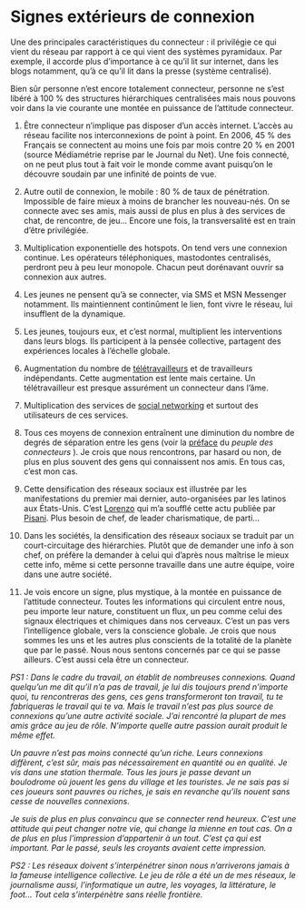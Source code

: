 # Signes extérieurs de connexion

Une des principales caractéristiques du connecteur : il privilégie ce qui vient du réseau par rapport à ce qui vient des systèmes pyramidaux. Par exemple, il accorde plus d’importance à ce qu’il lit sur internet, dans les blogs notamment, qu’à ce qu’il lit dans la presse (système centralisé).

Bien sûr personne n’est encore totalement connecteur, personne ne s’est libéré à 100 % des structures hiérarchiques centralisées mais nous pouvons voir dans la vie courante une montée en puissance de l’attitude connecteur.

1. Être connecteur n’implique pas disposer d’un accès internet. L’accès au réseau facilite nos interconnexions de point à point. En 2006, 45 % des Français se connectent au moins une fois par mois contre 20 % en 2001 (source Médiamétrie reprise par le Journal du Net). Une fois connecté, on ne peut plus tout à fait voir le monde comme avant puisqu’on le découvre soudain par une infinité de points de vue.

2. Autre outil de connexion, le mobile : 80 % de taux de pénétration. Impossible de faire mieux à moins de brancher les nouveau-nés. On se connecte avec ses amis, mais aussi de plus en plus à des services de chat, de rencontre, de jeu… Encore une fois, la transversalité est en train d’être privilégiée.

3. Multiplication exponentielle des hotspots. On tend vers une connexion continue. Les opérateurs téléphoniques, mastodontes centralisés, perdront peu à peu leur monopole. Chacun peut dorénavant ouvrir sa connexion aux autres.

4. Les jeunes ne pensent qu’à se connecter, via SMS et MSN Messenger notamment. Ils maintiennent continûment le lien, font vivre le réseau, lui insufflent de la dynamique.

5. Les jeunes, toujours eux, et c’est normal, multiplient les interventions dans leurs blogs. Ils participent à la pensée collective, partagent des expériences locales à l’échelle globale.

6. Augmentation du nombre de [télétravailleurs](http://www.01net.com/article/260668.html) et de travailleurs indépendants. Cette augmentation est lente mais certaine. Un télétravailleur est presque assurément un connecteur dans l’âme.

7. Multiplication des services de [social networking](http://www.bonweb.com/internet/social-networking-discussion.php) et surtout des utilisateurs de ces services.

8. Tous ces moyens de connexion entraînent une diminution du nombre de degrés de séparation entre les gens (voir la [préface](https://tcrouzet.com/peuple/seconde-edition-35719) du *peuple des connecteurs* ). Je crois que nous rencontrons, par hasard ou non, de plus en plus souvent des gens qui connaissent nos amis. En tous cas, c’est mon cas.

9. Cette densification des réseaux sociaux est illustrée par les manifestations du premier mai dernier, auto-organisées par les latinos aux États-Unis. C’est [Lorenzo](http://lorenzo.soccavo.free.fr/) qui m’a soufflé cette actu publiée par [Pisani](http://pisani.blog.lemonde.fr/pisani/2006/05/un_1<sup>er</sup>_mai_lati.html). Plus besoin de chef, de leader charismatique, de parti…

10. Dans les sociétés, la densification des réseaux sociaux se traduit par un court-circuitage des hiérarchies. Plutôt que de demander une info à son chef, on préfère la demander à celui qui d’après nous maîtrise le mieux cette info, même si cette personne travaille dans une autre équipe, voire dans une autre société.

11. Je vois encore un signe, plus mystique, à la montée en puissance de l’attitude connecteur. Toutes les informations qui circulent entre nous, peu importe leur nature, constituent un flux, un peu comme celui des signaux électriques et chimiques dans nos cerveaux. C’est un pas vers l’intelligence globale, vers la conscience globale. Je crois que nous sommes les uns et les autres plus conscients de la totalité de la planète que par le passé. Nous nous sentons concernés par ce qui se passe ailleurs. C’est aussi cela être un connecteur.

*PS1 : Dans le cadre du travail, on établit de nombreuses connexions. Quand quelqu’un me dit qu’il n’a pas de travail, je lui dis toujours prend n’importe quoi, tu rencontreras des gens, ces gens transformeront ton travail, tu te fabriqueras le travail qui te va. Mais le travail n’est pas plus source de connexions qu’une autre activité sociale. J’ai rencontré la plupart de mes amis grâce au jeu de rôle. N’importe quelle autre passion aurait produit le même effet.*

*Un pauvre n’est pas moins connecté qu’un riche. Leurs connexions diffèrent, c’est sûr, mais pas nécessairement en quantité ou en qualité. Je vis dans une station thermale. Tous les jours je passe devant un boulodrome où jouent les gens du village et les touristes. Je ne sais pas si ces joueurs sont pauvres ou riches, je sais en revanche qu’ils nouent sans cesse de nouvelles connexions.*

*Je suis de plus en plus convaincu que se connecter rend heureux. C’est une attitude qui peut changer notre vie, qui change la mienne en tout cas. On a de plus en plus l’impression d’appartenir à un tout. C’est ça qui est important. Par le passé, seuls les croyants avaient cette impression.*

*PS2 : Les réseaux doivent s’interpénétrer sinon nous n’arriverons jamais à la fameuse intelligence collective. Le jeu de rôle a été un de mes réseaux, le journalisme aussi, l’informatique un autre, les voyages, la littérature, le foot… Tout cela s’interpénètre sans réelle frontière.*